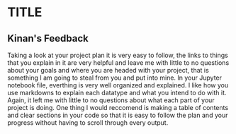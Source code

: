 # TITLE

## Kinan's Feedback
Taking a look at your project plan it is very easy to follow, the links to things that you explain in it are very helpful and leave me with little to no questions about your goals and where you are headed with your project, that is something I am going to steal from you and put into mine. In your Jupyter notebook file, everthing is very well organized and explained. I like how you use markdowns to explain each datatype and what you intend to do with it. Again, it left me with little to no questions about what each part of your project is doing. One thing I would reccomend is making a table of contents and clear sections in your code so that it is easy to follow the plan and your progress without having to scroll through every output.
